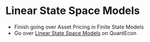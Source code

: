Linear State Space Models
=========================

 - Finish going over Asset Pricing in Finite State Models
 - Go over [Linear State Space Models](https://lectures.quantecon.org/py/linear_models.html) on QuantEcon
 
